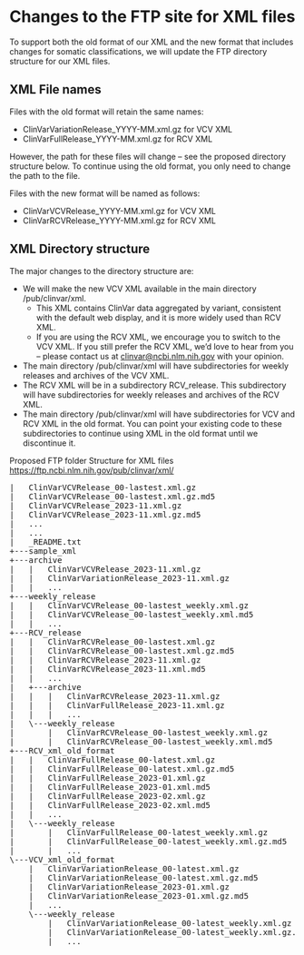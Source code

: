# Changes to the FTP site for XML files

To support both the old format of our XML and the new format that includes changes for somatic classifications, we will update the FTP directory structure for our XML files.

## XML File names

Files with the old format will retain the same names:
   - ClinVarVariationRelease_YYYY-MM.xml.gz for VCV XML 
   - ClinVarFullRelease_YYYY-MM.xml.gz for RCV XML

However, the path for these files will change – see the proposed directory structure below. To continue using the old format, you only need to change the path to the file.

Files with the new format will be named as follows:
   - ClinVarVCVRelease_YYYY-MM.xml.gz for VCV XML
   - ClinVarRCVRelease_YYYY-MM.xml.gz for RCV XML

## XML Directory structure

The major changes to the directory structure are:
* We will make the new VCV XML available in the main directory /pub/clinvar/xml. 
    - This XML contains ClinVar data aggregated by variant, consistent with the default web display, and it is more widely used than RCV XML. 
    - If you are using the RCV XML, we encourage you to switch to the VCV XML. If you still prefer the RCV XML, we’d love to hear from you – please contact us at clinvar@ncbi.nlm.nih.gov with your opinion.
* The main directory /pub/clinvar/xml will have subdirectories for weekly releases and archives of the VCV XML.
* The RCV XML will be in a subdirectory RCV_release. This subdirectory will have subdirectories for weekly releases and archives of the RCV XML.
* The main directory /pub/clinvar/xml will have subdirectories for VCV and RCV XML in the old format. You can point your existing code to these subdirectories to continue using XML in the old format until we discontinue it.



Proposed FTP folder Structure for XML files
https://ftp.ncbi.nlm.nih.gov/pub/clinvar/xml/

<pre>
|   ClinVarVCVRelease_00-lastest.xml.gz
|   ClinVarVCVRelease_00-lastest.xml.gz.md5
|   ClinVarVCVRelease_2023-11.xml.gz
|   ClinVarVCVRelease_2023-11.xml.gz.md5
|   ...
|   ...
|   _README.txt
+---sample_xml   
+---archive
|   |   ClinVarVCVRelease_2023-11.xml.gz
|   |   ClinVarVariationRelease_2023-11.xml.gz
|   |   ...
+---weekly_release
|   |   ClinVarVCVRelease_00-lastest_weekly.xml.gz
|   |   ClinVarVCVRelease_00-lastest_weekly.xml.md5
|   |   ...
+---RCV_release
|   |   ClinVarRCVRelease_00-lastest.xml.gz
|   |   ClinVarRCVRelease_00-lastest.xml.gz.md5
|   |   ClinVarRCVRelease_2023-11.xml.gz
|   |   ClinVarRCVRelease_2023-11.xml.md5
|   |   ...
|   +---archive
|   |   |   ClinVarRCVRelease_2023-11.xml.gz  
|   |   |   ClinVarFullRelease_2023-11.xml.gz 
|   |   |   ...
|   \---weekly_release
|       |   ClinVarRCVRelease_00-lastest_weekly.xml.gz
|       |   ClinVarRCVRelease_00-lastest_weekly.xml.md5
+---RCV_xml_old_format
|   |   ClinVarFullRelease_00-latest.xml.gz
|   |   ClinVarFullRelease_00-latest.xml.gz.md5
|   |   ClinVarFullRelease_2023-01.xml.gz
|   |   ClinVarFullRelease_2023-01.xml.md5
|   |   ClinVarFullRelease_2023-02.xml.gz
|   |   ClinVarFullRelease_2023-02.xml.md5
|   |   ...
|   \---weekly_release
|       |   ClinVarFullRelease_00-latest_weekly.xml.gz
|       |   ClinVarFullRelease_00-latest_weekly.xml.gz.md5
|       |   ...
\---VCV_xml_old_format
    |   ClinVarVariationRelease_00-latest.xml.gz
    |   ClinVarVariationRelease_00-latest.xml.gz.md5
    |   ClinVarVariationRelease_2023-01.xml.gz
    |   ClinVarVariationRelease_2023-01.xml.gz.md5
    |   ...
    \---weekly_release
        |   ClinVarVariationRelease_00-latest_weekly.xml.gz
        |   ClinVarVariationRelease_00-latest_weekly.xml.gz.md5
        |   ...
</pre>        
